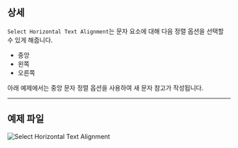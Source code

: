 ## 상세
`Select Horizontal Text Alignment`는 문자 요소에 대해 다음 정렬 옵션을 선택할 수 있게 해줍니다.
- 중앙
- 왼쪽
- 오른쪽

아래 예제에서는 중앙 문자 정렬 옵션을 사용하여 새 문자 참고가 작성됩니다.
___
## 예제 파일

![Select Horizontal Text Alignment](./DSRevitNodesUI.HorizontalAlignment_img.jpg)
